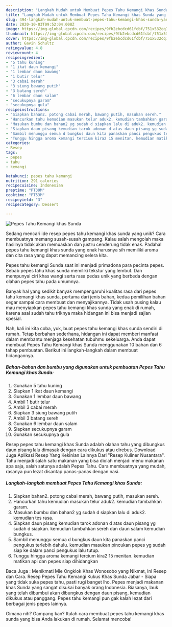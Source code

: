 ```yaml
---
description: "Langkah Mudah untuk Membuat Pepes Tahu Kemangi khas Sunda yang Menggugah Selera"
title: "Langkah Mudah untuk Membuat Pepes Tahu Kemangi khas Sunda yang Menggugah Selera"
slug: 494-langkah-mudah-untuk-membuat-pepes-tahu-kemangi-khas-sunda-yang-menggugah-selera
date: 2020-10-03T09:52:04.008Z
image: https://img-global.cpcdn.com/recipes/9fb2ebcdcd61fcbf/751x532cq70/pepes-tahu-kemangi-khas-sunda-foto-resep-utama.jpg
thumbnail: https://img-global.cpcdn.com/recipes/9fb2ebcdcd61fcbf/751x532cq70/pepes-tahu-kemangi-khas-sunda-foto-resep-utama.jpg
cover: https://img-global.cpcdn.com/recipes/9fb2ebcdcd61fcbf/751x532cq70/pepes-tahu-kemangi-khas-sunda-foto-resep-utama.jpg
author: Gavin Schultz
ratingvalue: 4.8
reviewcount: 4
recipeingredient:
- "5 tahu kuning"
- "1 ikat daun kemangi"
- "1 lembar daun bawang"
- "1 butir telur"
- "3 cabai merah"
- "3 siung bawang putih"
- "3 batang sereh"
- "6 lembar daun salam"
- "secukupnya garam"
- "secukupnya gula"
recipeinstructions:
- "Siapkan bahan2. potong cabai merah, bawang putih, masukan sereh."
- "Hancurkan tahu kemudian masukan telur aduk2. kemudian tambahkan garam."
- "Masukan bumbu dan bahan2 yg sudah d siapkan lalu di aduk2. kemudian tes rasa."
- "Siapkan daun pisang kemudian tarok adonan d atas daun pisang yg sudah d siapkan. kemudian tambahkan sereh dan daun salam kemudian bungkus."
- "Sambil menunggu semua d bungkus daun kita panaskan panci pengukus terlebih dahulu. kemudian masukan pincukan pepes yg sudah siap ke dalam panci pengukus lalu tutup."
- "Tunggu hingga aroma kemangi tercium kira2 15 menitan. kemudian matikan api dan pepes siap dihidangkan"
categories:
- Resep
tags:
- pepes
- tahu
- kemangi

katakunci: pepes tahu kemangi 
nutrition: 291 calories
recipecuisine: Indonesian
preptime: "PT39M"
cooktime: "PT53M"
recipeyield: "3"
recipecategory: Dessert

---
```



![Pepes Tahu Kemangi khas Sunda](https://img-global.cpcdn.com/recipes/9fb2ebcdcd61fcbf/751x532cq70/pepes-tahu-kemangi-khas-sunda-foto-resep-utama.jpg)

Sedang mencari ide resep pepes tahu kemangi khas sunda yang unik? Cara membuatnya memang susah-susah gampang. Kalau salah mengolah maka hasilnya tidak akan memuaskan dan justru cenderung tidak enak. Padahal pepes tahu kemangi khas sunda yang enak harusnya sih memiliki aroma dan cita rasa yang dapat memancing selera kita.

Pepes tahu kemangi Sunda saat ini menjadi primadona para pecinta pepes. Sebab pepes tahu khas sunda memiliki tekstur yang lembut. Dan mempunyai ciri khas wangi serta rasa pedas unik yang berbeda dengan olahan pepes tahu pada umumnya.

Banyak hal yang sedikit banyak mempengaruhi kualitas rasa dari pepes tahu kemangi khas sunda, pertama dari jenis bahan, kedua pemilihan bahan segar sampai cara membuat dan menyajikannya. Tidak usah pusing kalau mau menyiapkan pepes tahu kemangi khas sunda yang enak di rumah, karena asal sudah tahu triknya maka hidangan ini bisa menjadi sajian spesial.


Nah, kali ini kita coba, yuk, buat pepes tahu kemangi khas sunda sendiri di rumah. Tetap berbahan sederhana, hidangan ini dapat memberi manfaat dalam membantu menjaga kesehatan tubuhmu sekeluarga. Anda dapat membuat Pepes Tahu Kemangi khas Sunda menggunakan 10 bahan dan 6 tahap pembuatan. Berikut ini langkah-langkah dalam membuat hidangannya.

<!--inarticleads1-->

##### Bahan-bahan dan bumbu yang digunakan untuk pembuatan Pepes Tahu Kemangi khas Sunda:

1. Gunakan 5 tahu kuning
1. Siapkan 1 ikat daun kemangi
1. Gunakan 1 lembar daun bawang
1. Ambil 1 butir telur
1. Ambil 3 cabai merah
1. Siapkan 3 siung bawang putih
1. Ambil 3 batang sereh
1. Gunakan 6 lembar daun salam
1. Siapkan secukupnya garam
1. Gunakan secukupnya gula


Resep pepes tahu kemangi khas Sunda adalah olahan tahu yang dibungkus daun pisang lalu dimasak dengan cara dikukus atau direbus. Download Juga Aplikasi Resep Yang Kekinian Lainnya Dari &#34;Resep Kuliner Nusantara&#34;. Tahu menjadi salah satu makanan yang bisa diolah menjadi menu makanan apa saja, salah satunya adalah Pepes Tahu. Cara membuatnya yang mudah, rasanya pun lezat disantap panas-panas dengan nasi. 

<!--inarticleads2-->

##### Langkah-langkah membuat Pepes Tahu Kemangi khas Sunda:

1. Siapkan bahan2. potong cabai merah, bawang putih, masukan sereh.
1. Hancurkan tahu kemudian masukan telur aduk2. kemudian tambahkan garam.
1. Masukan bumbu dan bahan2 yg sudah d siapkan lalu di aduk2. kemudian tes rasa.
1. Siapkan daun pisang kemudian tarok adonan d atas daun pisang yg sudah d siapkan. kemudian tambahkan sereh dan daun salam kemudian bungkus.
1. Sambil menunggu semua d bungkus daun kita panaskan panci pengukus terlebih dahulu. kemudian masukan pincukan pepes yg sudah siap ke dalam panci pengukus lalu tutup.
1. Tunggu hingga aroma kemangi tercium kira2 15 menitan. kemudian matikan api dan pepes siap dihidangkan


Baca Juga : Menikmati Mie Ongklok Khas Wonosobo yang Nikmat, Ini Resep dan Cara. Resep Pepes Tahu Kemangi Kukus Khas Sunda Jabar - Siapa yang tidak suka pepes tahu, pasti rugi banget lho. Pepes menjadi makanan khas Sunda yang sangat disukai banyak orang Indonesia. Biasanya, lauk yang telah dibumbui akan dibungkus dengan daun pisang, kemudian dikukus atau panggang. Pepes tahu kemangi pun gak kalah lezat dari berbagai jenis pepes lainnya. 

Gimana nih? Gampang kan? Itulah cara membuat pepes tahu kemangi khas sunda yang bisa Anda lakukan di rumah. Selamat mencoba!

